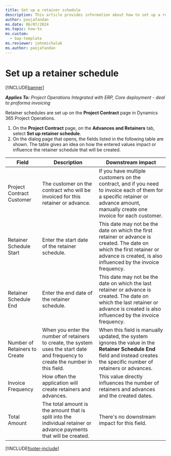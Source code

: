 ```yaml
---
title: Set up a retainer schedule
description: This article provides information about how to set up a retainer schedule in Project Operations.
author: poojafandan
ms.date: 06/07/2024
ms.topic: how-to
ms.custom: 
  - bap-template
ms.reviewer: johnmichalak
ms.author: poojafandan
---
```


# Set up a retainer schedule

[!INCLUDE[banner](../../includes/banner.md)]

_**Applies To:** Project Operations Integrated with ERP, Core deployment - deal to proforma invoicing_

Retainer schedules are set up on the **Project Contract** page in Dynamics 365 Project Operations.

1. On the **Project Contract** page, on the **Advances and Retainers** tab, select **Set up retainer schedule**.
2. On the dialog page that opens, the fields listed in the following table are shown. The table gives an idea on how the entered values impact or influence the retainer schedule that will be created.

| Field | Description | Downstream impact |
| --- | --- | --- |
| Project Contract Customer | The customer on the contract who will be invoiced for this retainer or advance. | If you have multiple customers on the contract, and if you need to invoice each of them for a specific retainer or advance amount, manually create one invoice for each customer. |
| Retainer Schedule Start | Enter the start date of the retainer schedule. | This date may not be the date on which the first retainer or advance is created. The date on which the first retainer or advance is created, is also influenced by the invoice frequency. |
| Retainer Schedule End | Enter the end date of the retainer schedule. | This date may not be the date on which the last retainer or advance is created. The date on which the last retainer or advance is created is also influenced by the invoice frequency. |
| Number of Retainers to Create | When you enter the number of retainers to create, the system uses the start date and frequency to create the number in this field. | When this field is manually updated, the system ignores the value in the **Retainer Schedule End** field and instead creates the specific number of retainers or advances. |
| Invoice Frequency | How often the application will create retainers and advances. | This value directly influences the number of retainers and advances and the created dates. |
| Total Amount | The total amount is the amount that is split into the individual retainer or advance payments that will be created. | There's no downstream impact for this field. |


[!INCLUDE[footer-include](../../includes/footer-banner.md)]
